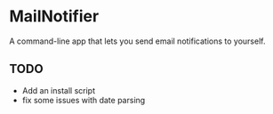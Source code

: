 # MailNotifier
A command-line app that lets you send email notifications to yourself.

## TODO
* Add an install script
* fix some issues with date parsing

